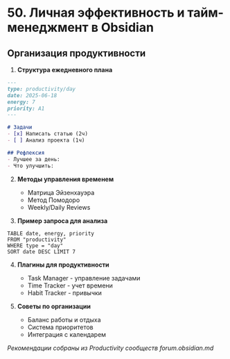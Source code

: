 # 50. Личная эффективность и тайм-менеджмент в Obsidian

## Организация продуктивности

1. **Структура ежедневного плана**
```markdown
---
type: productivity/day
date: 2025-06-18
energy: 7
priority: A1
---

# Задачи
- [x] Написать статью (2ч)
- [ ] Анализ проекта (1ч)

## Рефлексия
- Лучшее за день:
- Что улучшить:
```

2. **Методы управления временем**
   - Матрица Эйзенхауэра
   - Метод Помодоро
   - Weekly/Daily Reviews

3. **Пример запроса для анализа**
```dataview
TABLE date, energy, priority
FROM "productivity"
WHERE type = "day"
SORT date DESC LIMIT 7
```

4. **Плагины для продуктивности**
   - Task Manager - управление задачами
   - Time Tracker - учет времени
   - Habit Tracker - привычки

5. **Советы по организации**
   - Баланс работы и отдыха
   - Система приоритетов
   - Интеграция с календарем

*Рекомендации собраны из Productivity сообществ forum.obsidian.md*